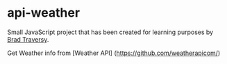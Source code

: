 # api-weather

Small JavaScript project that has been created for learning purposes by [Brad Traversy](https://github.com/bradtraversy?tab=repositories).

Get Weather info from [Weather API] (https://github.com/weatherapicom/)
